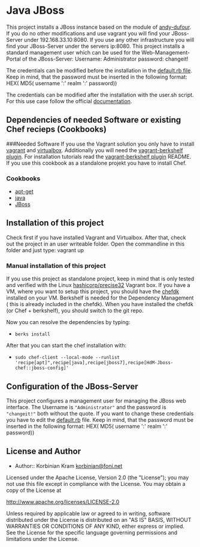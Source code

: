 # Java JBoss

This project installs a JBoss instance based on the module of [andy-dufour](https://supermarket.chef.io/cookbooks/jboss7).
If you do no other modifications and use vagrant you will find your JBoss-Server under 192.168.33.10:8080.
If you use any other infrastructure you will find your JBoss-Server under the servers ip:8080.
This project installs a standard management user which can be used for the Web-Management-Portal of the JBoss-Server:
Username: Administrator
password: changeit!

The credentials can be modified before the installation in the 
[default.rb file](/attributes/default.rb).
Keep in  mind, that the password must be inserted in the following format:
HEX( MD5( username ':' realm ':' password))

The credentials can be modified after the installation with the user.sh script. For this use case follow the official [documentation](https://docs.jboss.org/author/display/AS71/add-user+utility).

## Dependencies of needed Software or existing Chef recieps (Cookbooks)

###Needed Software
If you use the Vagrant solution you only have to install [vagrant](https://www.vagrantup.com/) and [virtualbox](https://www.virtualbox.org/). Additionally you will need the [vagrant-berkshelf plugin](https://github.com/berkshelf/vagrant-berkshelf). For installation tutorials read the [vagrant-berkshelf plugin](https://github.com/berkshelf/vagrant-berkshelf) README.
If you use this cookbook as a standalone projekt you have to install Chef.

### Cookbooks
* [apt-get](https://supermarket.chef.io/cookbooks/apt)
* [java](https://supermarket.chef.io/cookbooks/java)
* [JBoss](https://supermarket.chef.io/cookbooks/jboss7)


## Installation of this project
Check first if you have installed Vagrant and Virtualbox.  After that, check out the project in an user writeable folder.
Open the commandline in this folder and just type: vagrant up
### Manual installation of this project
If you use this project as standalone project, keep in mind that is only tested and verified with the Linux [hashicorp/precise32](https://atlas.hashicorp.com/hashicorp/boxes/precise32) Vagrant box. If you have a VM, where you want to setup this project, you should have the [chefdk](https://downloads.chef.io/chef-dk/) installed on your VM. Berkshelf is needed for the Dependency Management ( this is already included in the chefdk). When you have installed the chefdk (or Chef + berkshelf), you should switch to the git repo.

Now you can resolve the dependencies by typing: 
 * `berks install`

After that you can start the chef installation with: 
 * `sudo chef-client --local-mode --runlist 'recipe[apt]",recipe[java],recipe[jboss7],recipe[HdM-Jboss-chef::jboss-config]'`

## Configuration of the JBoss-Server
This project configures a management user for managing the JBoss web interface. The Username is `"Administrator"` and the password is `"changeit!"` both without the quote. If you want to change these credentials you have to edit the [default.rb](/attributes/default.rb) file. 
Keep in  mind, that the password must be inserted in the following format:
HEX( MD5( username ':' realm ':' password))

## License and Author
 * Author:: Korbinian Kram korbinian@foni.net
 
Licensed under the Apache License, Version 2.0 (the "License"); you may not use this file except in compliance with the License. You may obtain a copy of the License at

http://www.apache.org/licenses/LICENSE-2.0

Unless required by applicable law or agreed to in writing, software distributed under the License is distributed on an "AS IS" BASIS, WITHOUT WARRANTIES OR CONDITIONS OF ANY KIND, either express or implied. See the License for the specific language governing permissions and limitations under the License.
